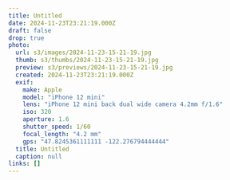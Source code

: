 ```yaml
---
title: Untitled
date: 2024-11-23T23:21:19.000Z
draft: false
drop: true
photo:
  url: s3/images/2024-11-23-15-21-19.jpg
  thumb: s3/thumbs/2024-11-23-15-21-19.jpg
  preview: s3/previews/2024-11-23-15-21-19.jpg
  created: 2024-11-23T23:21:19.000Z
  exif:
    make: Apple
    model: "iPhone 12 mini"
    lens: "iPhone 12 mini back dual wide camera 4.2mm f/1.6"
    iso: 320
    aperture: 1.6
    shutter_speed: 1/60
    focal_length: "4.2 mm"
    gps: "47.8245361111111 -122.276794444444"
  title: Untitled
  caption: null
links: []
---
```


